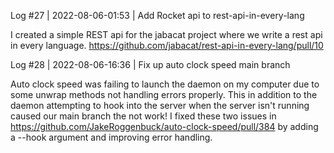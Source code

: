 Log #27 | 2022-08-06-01:53 | Add Rocket api to rest-api-in-every-lang

I created a simple REST api for the jabacat project where we write a rest api in every language.
https://github.com/jabacat/rest-api-in-every-lang/pull/10

Log #28 | 2022-08-06-16:36 | Fix up auto clock speed main branch

Auto clock speed was failing to launch the daemon on my computer due to some unwrap methods not handling errors properly. This in addition to the daemon attempting to hook into the server when the server isn't running caused our main branch the not work! I fixed these two issues in https://github.com/JakeRoggenbuck/auto-clock-speed/pull/384 by adding a --hook argument and improving error handling.
